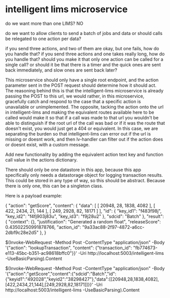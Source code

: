 # intelligent lims microservice

do we want more than one LIMS? 
    NO

do we want to allow clients to send a batch of jobs and data or should calls be
relegated to one action per data?

if you send three actions, and two of them are okay, but one fails, how do you handle that?
if you send three actions and one takes really long, how do you handle that?
    should you make it that only one action can be called for a single call?
    or should it be that there is a timer and the quick ones are sent back immediately, and 
        slow ones are sent back later?

This microservice should only have a single root endpoint, and the 
action parameter sent in the POST request should determine how it should
act. The reasoning behind this is that the intelligent-lims microservice is 
already passing the POST to this url, we would rather, in this microservice,
gracefully catch and respond to the case that a specific action is unavailable
or unimplemented. The opposite, tacking the action onto the url in intelligent-lims
and making the equivalent routes available here to be called would make it so that
if a call was made to that url you wouldn't be able to distinguish if the root
url of the call was bad or if it was the route that doesn't exist, you would
just get a 404 or equivalent. In this case, we are separating the burden so that
intelligent-lims can error out if the url is missing or doesnt work, and then
lv-handler can filter out if the action does or doesnt exist, with a custom message.

Add new functionality by adding the equivalent action text key and function call
value in the actions dictionary.

There should only be one datastore in this app, because this app specifically only
needs a datastorage object for logging transaction results. This could be stored
in any type of way, so this should be abstract. Because there is only one, this
can be a singleton class.

Here is a payload example:

{
	"action": "getScore",
	"content": {
		"data": [
			[
				20948,
				28,
				1838,
				4082
			],
			[
				422,
				2434,
				21,
				144
			],
			[
				249,
				2928,
				82,
				18171
			]
		],
		"id": {
			"key_id1": "f483f98j",
			"key_id2": "f4fj903j83u",
			"key_id3": "f9j28u2"
		},
		"sdcid": "Batch"
	},
	"result": {
		"context": {},
		"justification": "Generated a random float",
		"releaseScore": 0.43502250991878766,
		"action_id": "9a33ac88-2f97-4872-a6cc-2dbf9c28e2d5"
	},
}


$(Invoke-WebRequest -Method Post -ContentType "application/json" -Body '{"action": "lookupTransaction", "content": {"transaction_id": "fb774673-e113-45bc-b351-ac98618bffc0"}}' -Uri http://localhost:5003/intelligent-lims -UseBasicParsing).Content

$(Invoke-WebRequest -Method Post -ContentType "application/json" -Body '{"action":"getScore","content":{"sdcid":"Batch","id":{"keyid1":"492028","keyid2":"38298427"},"data":[[20948,28,1838,4082],[422,2434,21,144],[249,2928,82,18171]]}}' -Uri http://localhost:5003/intelligent-lims -UseBasicParsing).Content
